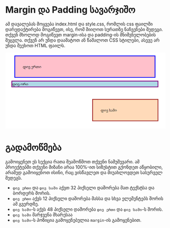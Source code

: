# Margin და Padding სავარჯიშო

ამ დავალებას მოყვება index.html და style.css, რომლის css ფაილში დარედაქტირება მოგიწევთ, ისე, რომ მიიღოთ სურათზე ნაჩვენები შედეგი. თქვენ მხოლოდ მოგიწევთ margin-ისა და padding-ის მნიშვნელობების შეცვლა. თქვენ არ უნდა დაამატოთ ან წაშალოთ CSS სტილები, ასევე არ უნდა შეეხოთ HTML ფაილს.

![dasrulebuli](https://raw.githubusercontent.com/XazyProject/css-davalebebi/main/margin-da-padding/01-margin-da-padding-1/dasrulebuli.png)

# გადამოწმება

გამოიყენეთ ეს სექცია რათა შეამოწმოთ თქვენი ნამუშევარი. ამ პროექტებში თქვენი მიზანი არაა 100%-ით სიზუსტით გქონდეთ აწყობილი, არამედ გამოიყენოთ ისინი, რაც ვისწავლეთ და მიუახლოვდეთ სასურველ შედეგს.

- `დივ ერთი` და `დივ სამი` აქვთ 32 პიქსელი დაშორება მათ ტექსტსა და ბორდერს შორის.
- `დივ ერთი` აქვს 12 პიქსელი დაშორება მასსა და სხვა ელემენტებს შორის ამ გვერდზე.
- `დივ სამი`-ს აქვს 48 პიქსელი დაშორება `დივ ერთი` და `დივ სამი`-ს შორის.
- `დივ სამი` მარჯვენა მხარესაა
- `დივ სამი`-ს პოზიცია გამოყენებულია `margin`-ის გამოყენებით.
